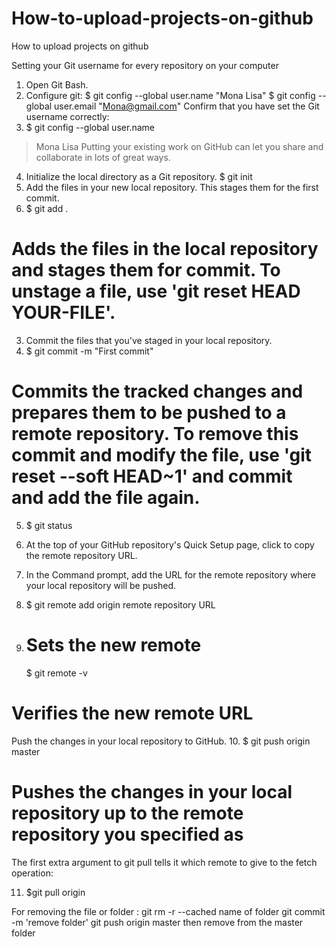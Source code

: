# How-to-upload-projects-on-github
How to upload projects on github

Setting your Git username for every repository on your computer
1.	Open Git Bash.
2.	Configure git:
$ git config --global user.name "Mona Lisa"
$ git config --global user.email "Mona@gmail.com"
Confirm that you have set the Git username correctly:
3.	$ git config --global user.name
> Mona Lisa
Putting your existing work on GitHub can let you share and collaborate in lots of great ways.
4.	Initialize the local directory as a Git repository.
$ git init
1.	Add the files in your new local repository. This stages them for the first commit.
2.	$ git add .
# Adds the files in the local repository and stages them for commit. To unstage a file, use 'git reset HEAD YOUR-FILE'.
3.	Commit the files that you've staged in your local repository.
4.	$ git commit -m "First commit"
# Commits the tracked changes and prepares them to be pushed to a remote repository. To remove this commit and modify the file, use 'git reset --soft HEAD~1' and commit and add the file again.
5.	$ git status
6.	At the top of your GitHub repository's Quick Setup page, click  to copy the remote repository URL.
  
7.	In the Command prompt, add the URL for the remote repository where your local repository will be pushed.
8.	$ git remote add origin remote repository URL
9.	# Sets the new remote
      $ git remote -v
# Verifies the new remote URL
Push the changes in your local repository to GitHub.
10.	$ git push origin master
# Pushes the changes in your local repository up to the remote repository you specified as

The first extra argument to git pull tells it which remote to give to the fetch operation:

 11.  $git pull origin
 
 For removing the file or folder :
 git rm -r --cached name of folder
 git commit -m 'remove folder'
 git push origin master
 then remove from the master folder


